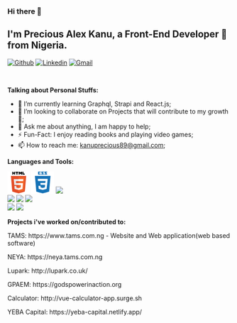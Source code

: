 <!-- Your title -->
### Hi there 👋

## I'm Precious Alex Kanu, a Front-End Developer 🚀 from Nigeria.

[![Github](https://img.shields.io/badge/-Github-000?style=flat&logo=Github&logoColor=white)](https://github.com/MasterLexhie)
[![Linkedin](https://img.shields.io/badge/-LinkedIn-blue?style=flat&logo=Linkedin&logoColor=white)](https://www.linkedin.com/in/precious-alexandra-kanu-64890915a/)
[![Gmail](https://img.shields.io/badge/-Gmail-c14438?style=flat&logo=Gmail&logoColor=white)](mailto:kanuprecious89@gmail.com)

&nbsp;

<!-- Talking about you -->
**Talking about Personal Stuffs:**
- 🌱 I’m currently learning Graphql, Strapi and React.js; 
- 👯 I’m looking to collaborate on Projects that will contribute to my growth🤝;
- 💬 Ask me about anything, I am happy to help;
- ⚡️ Fun-Fact: I enjoy reading books and playing video games;
- 📫 How to reach me: kanuprecious89@gmail.com;

**Languages and Tools:** 
<p>
  <!-- Your languages and tools. Be careful with the alignment. 
  You can use this sites to get logos: https://www.vectorlogo.zone or https://simpleicons.org/
  -->
    <code><img width="10%" src="https://raw.githubusercontent.com/devicons/devicon/0d6c64dbbf311879f7d563bfc3ccf559f9ed111c/icons/html5/html5-original-wordmark.svg"></code>
    <code><img width="10%" src="https://raw.githubusercontent.com/devicons/devicon/0d6c64dbbf311879f7d563bfc3ccf559f9ed111c/icons/css3/css3-plain-wordmark.svg"></code>
  <code><img width="10%" src="https://raw.githubusercontent.com/abranhe/programming-languages-logos/30a0ecf99188be99a3c75a00efb5be61eca9c382/src/javascript/javascript.svg"></code>
  <br/>
  <code><img width="10%" src="https://www.vectorlogo.zone/logos/sass-lang/sass-lang-ar21.svg"></code>
  <code><img width="10%" src="https://raw.githubusercontent.com/prplx/svg-logos/5585531d45d294869c4eaab4d7cf2e9c167710a9/svg/vue.svg"></code>
  <code><img width="10%" src="https://www.vectorlogo.zone/logos/nuxtjs/nuxtjs-ar21.svg"></code>
  <br/>
  <code><img width="10%" src="https://www.vectorlogo.zone/logos/wordpress/wordpress-ar21.svg"></code>
  <code><img width="10%" src="https://www.vectorlogo.zone/logos/git-scm/git-scm-ar21.svg"></code>
</p>

**Projects i've worked on/contributed to:** 
<p>TAMS: https://www.tams.com.ng - Website and Web application(web based software)</p>
<p>NEYA: https://neya.tams.com.ng</p>
<p>Lupark: http://lupark.co.uk/</p>
<p>GPAEM: https://godspowerinaction.org</p>
<p>Calculator: http://vue-calculator-app.surge.sh</p>
<p>YEBA Capital: https://yeba-capital.netlify.app/</p>
